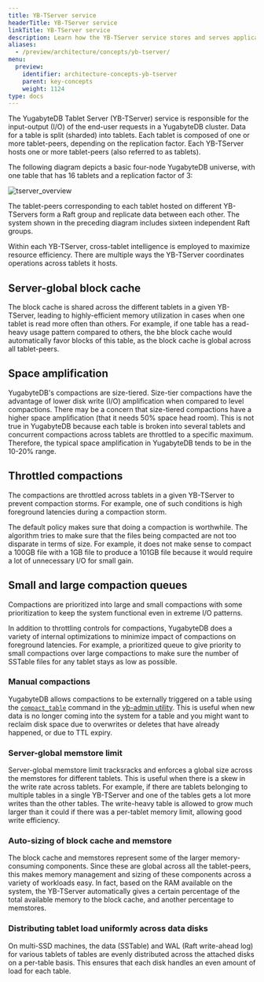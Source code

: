 ```yaml
---
title: YB-TServer service
headerTitle: YB-TServer service
linkTitle: YB-TServer service
description: Learn how the YB-TServer service stores and serves application data using tablets.
aliases:
  - /preview/architecture/concepts/yb-tserver/
menu:
  preview:
    identifier: architecture-concepts-yb-tserver
    parent: key-concepts
    weight: 1124
type: docs
---
```


The YugabyteDB Tablet Server (YB-TServer) service is responsible for the input-output (I/O) of the end-user requests in a YugabyteDB cluster. Data for a table is split (sharded) into tablets. Each tablet is composed of one or more tablet-peers, depending on the replication factor. Each YB-TServer hosts one or more tablet-peers (also referred to as tablets).

The following diagram depicts a basic four-node YugabyteDB universe, with one table that has 16 tablets and a replication factor of 3:

![tserver_overview](/images/architecture/tserver_overview-1.png)

The tablet-peers corresponding to each tablet hosted on different YB-TServers form a Raft group and replicate data between each other. The system shown in the preceding diagram includes sixteen independent Raft groups.

Within each YB-TServer, cross-tablet intelligence is employed to maximize resource efficiency. There are multiple ways the YB-TServer coordinates operations across tablets it hosts.

## Server-global block cache

The block cache is shared across the different tablets in a given YB-TServer, leading to highly-efficient memory utilization in cases when one tablet is read more often than others. For example, if one table has a read-heavy usage pattern compared to others, the bhe block cache would automatically favor blocks of this table, as the block cache is global across all tablet-peers.

## Space amplification

YugabyteDB's compactions are size-tiered. Size-tier compactions have the advantage of lower disk write (I/O) amplification when compared to level compactions. There may be a concern that size-tiered compactions have a higher space amplification (that it needs 50% space head room). This is not true in YugabyteDB because each table is broken into several tablets and concurrent compactions across tablets are throttled to a specific maximum. Therefore, the typical space amplification in YugabyteDB tends to be in the 10-20% range.

## Throttled compactions

The compactions are throttled across tablets in a given YB-TServer to prevent compaction storms. For example, one of such conditions is high foreground latencies during a compaction storm.

The default policy makes sure that doing a compaction is worthwhile. The algorithm tries to make sure that the files being compacted are not too disparate in terms of size. For example, it does not make sense to compact a 100GB file with a 1GB file to produce a 101GB file because it would require a lot of unnecessary I/O for small gain.

## Small and large compaction queues

Compactions are prioritized into large and small compactions with some prioritization to keep the system functional even in extreme I/O patterns.

In addition to throttling controls for compactions, YugabyteDB does a variety of internal optimizations to minimize impact of compactions on foreground latencies. For example, a prioritized queue to give priority to small compactions over large compactions to make sure the number of SSTable files for any tablet stays as low as possible.

### Manual compactions

YugabyteDB allows compactions to be externally triggered on a table using the [`compact_table`](../../../admin/yb-admin/#compact-table) command in the [yb-admin utility](../../../admin/yb-admin/). This is useful when new data is no longer coming into the system for a table and you might want to reclaim disk space due to overwrites or deletes that have already happened, or due to TTL expiry.

### Server-global memstore limit

Server-global memstore limit tracksracks and enforces a global size across the memstores for different tablets. This is useful when there is a skew in the write rate across tablets. For example, if there are tablets belonging to multiple tables in a single YB-TServer and one of the tables gets a lot more writes than the other tables. The write-heavy table is allowed to grow much larger than it could if there was a per-tablet memory limit, allowing good write efficiency.

### Auto-sizing of block cache and memstore

The block cache and memstores represent some of the larger memory-consuming components. Since these are global across all the tablet-peers, this makes memory management and sizing of these components across a variety of workloads easy. In fact, based on the RAM available on the system, the YB-TServer automatically gives a certain percentage of the total available memory to the block cache, and another percentage to memstores.

### Distributing tablet load uniformly across data disks

On multi-SSD machines, the data (SSTable) and WAL (Raft write-ahead log) for various tablets of tables are evenly distributed across the attached disks on a per-table basis. This ensures that each disk handles an even amount of load for each table.
